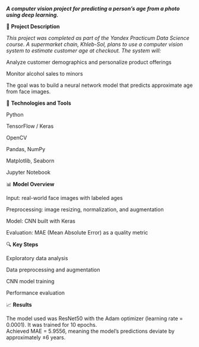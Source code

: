 

 **_A computer vision project for predicting a person’s age from a photo using deep learning._**

📌 **Project Description**

*This project was completed as part of the Yandex Practicum Data Science course.
A supermarket chain, Khleb-Sol, plans to use a computer vision system to estimate customer age at checkout. The system will:*

Analyze customer demographics and personalize product offerings

Monitor alcohol sales to minors

The goal was to build a neural network model that predicts approximate age from face images.

🧪 **Technologies and Tools**

Python

TensorFlow / Keras

OpenCV

Pandas, NumPy

Matplotlib, Seaborn

Jupyter Notebook

📊 **Model Overview**

Input: real-world face images with labeled ages

Preprocessing: image resizing, normalization, and augmentation

Model: CNN built with Keras

Evaluation: MAE (Mean Absolute Error) as a quality metric

🔍 **Key Steps**

Exploratory data analysis

Data preprocessing and augmentation

CNN model training

Performance evaluation

📈 **Results**

The model used was ResNet50 with the Adam optimizer (learning rate = 0.0001). It was trained for 10 epochs.  
Achieved MAE = 5.9556, meaning the model’s predictions deviate by approximately ±6 years.

